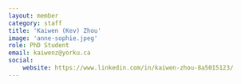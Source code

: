 ```yaml
---
layout: member
category: staff
title: 'Kaiwen (Kev) Zhou'
image: 'anne-sophie.jpeg'
role: PhD Student
email: kaiwenz@yorku.ca 
social:
    website: https://www.linkedin.com/in/kaiwen-zhou-8a5015123/
---
```

